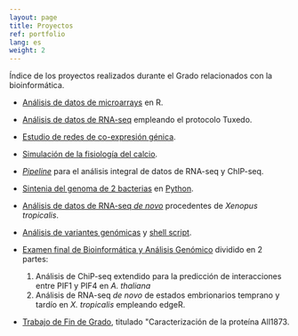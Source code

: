 ```yaml
---
layout: page
title: Proyectos
ref: portfolio
lang: es
weight: 2
---
```


Índice de los proyectos realizados durante el Grado relacionados con la bioinformática.

* [Análisis de datos de microarrays](http://people.binf.ku.dk/rnq313/BMS_1/html/) en R.

* [Análisis de datos de RNA-seq](http://people.binf.ku.dk/rnq313/BMS_2/html/) empleando el protocolo Tuxedo.

* [Estudio de redes de co-expresión génica](http://people.binf.ku.dk/rnq313/BMS_3/html/).

* [Simulación de la fisiología del calcio](http://people.binf.ku.dk/rnq313/BMS_4/html/).
 
* [*Pipeline*](http://people.binf.ku.dk/rnq313/BAG_1/html/) para el análisis integral de datos de RNA-seq y ChIP-seq.
 
* [Sintenia del genoma de 2 bacterias](http://people.binf.ku.dk/rnq313/BAG_2/synteny.pdf) en [Python](http://people.binf.ku.dk/rnq313/BAG_2/tarea_2.py). 
 
* [Análisis de datos de RNA-seq *de novo*](http://people.binf.ku.dk/rnq313/BAG_3/tarea_3.html) procedentes de *Xenopus tropicalis*.
 
* [Análisis de variantes genómicas](http://people.binf.ku.dk/rnq313/BAG_4/tarea4.pdf) y [shell script](http://people.binf.ku.dk/rnq313/BAG_4/GWAS.sh).

* [Examen final de Bioinformática y Análisis Genómico](http://people.binf.ku.dk/rnq313/EXAM/examen.pdf) dividido en 2 partes:
 
   1. Análisis de ChiP-seq extendido para la predicción de interacciones entre PIF1 y PIF4 en *A. thaliana*
   2. Análisis de RNA-seq *de novo* de estados embrionarios temprano y tardío en *X. tropicalis* empleando edgeR.

* [Trabajo de Fin de Grado](http://people.binf.ku.dk/rnq313/TFG/tfg.pdf), titulado "Caracterización de la proteína All1873.

